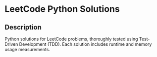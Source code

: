 # LeetCode Python Solutions

## Description
Python solutions for LeetCode problems, thoroughly tested using Test-Driven Development (TDD). Each solution includes runtime and memory usage measurements.